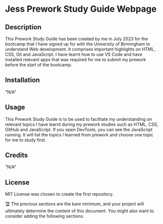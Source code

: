 # Jess Prework Study Guide Webpage

## Description

This Prework Study Guide has been created by me in July 2023 for the bootcamp that I have signed up for with the University of Birmingham to understand Web development. It comprises important highlights on HTML, CSS, Git and JavaScript. I have learnt how to use VS Code and have installed relevant apps that was required for me to submit my prework before the start of the bootcamp.


## Installation

"N/A"

## Usage

This Prework Study Guide is to be used to facilitate my understanding on relevant topics I have learnt during my prework studies such as HTML, CSS, GitHub and JavaScript. If you open DevTools, you can see the JavaScript running. It will list the topics I learned from prework and choose one topic for me to study first.  

## Credits

"N/A"

## License

MIT License was chosen to create the first repository.

🏆 The previous sections are the bare minimum, and your project will ultimately determine the content of this document. You might also want to consider adding the following sections.